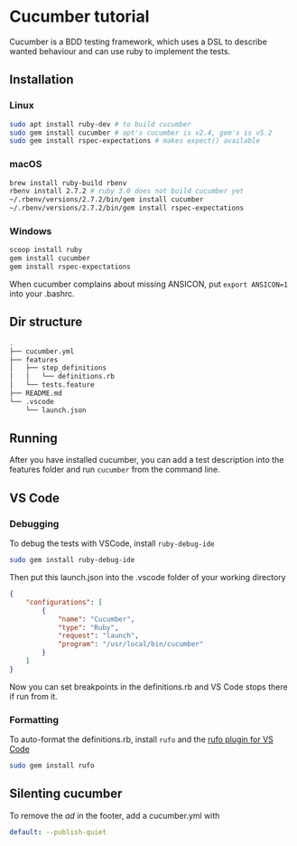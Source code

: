 # Cucumber tutorial

Cucumber is a BDD testing framework, which uses a DSL to describe wanted behaviour and can use ruby to implement the tests.

## Installation

### Linux

```bash
sudo apt install ruby-dev # to build cucumber
sudo gem install cucumber # apt's cucumber is v2.4, gem's is v5.2
sudo gem install rspec-expectations # makes expect() available
```

### macOS

```bash
brew install ruby-build rbenv
rbenv install 2.7.2 # ruby 3.0 does not build cucumber yet
~/.rbenv/versions/2.7.2/bin/gem install cucumber
~/.rbenv/versions/2.7.2/bin/gem install rspec-expectations
```

### Windows

```bash
scoop install ruby
gem install cucumber
gem install rspec-expectations
```
When cucumber complains about missing ANSICON, put `export ANSICON=1` into your .bashrc.

## Dir structure

```bash
.
├── cucumber.yml
├── features
│   ├── step_definitions
│   │   └── definitions.rb
│   └── tests.feature
├── README.md
└── .vscode
    └── launch.json
```

## Running

After you have installed cucumber, you can add a test description into the features folder and run `cucumber` from the command line.

## VS Code

### Debugging

To debug the tests with VSCode, install `ruby-debug-ide`
```bash
sudo gem install ruby-debug-ide
```

Then put this launch.json into the .vscode folder of your working directory
```json
{
    "configurations": [
        {
            "name": "Cucumber",
            "type": "Ruby",
            "request": "launch",
            "program": "/usr/local/bin/cucumber"
        }
    ]
}
```

Now you can set breakpoints in the definitions.rb and VS Code stops there if run from it.

### Formatting

To auto-format the definitions.rb, install `rufo` and the [rufo plugin for VS Code](https://github.com/jnbt/vscode-rufo)
```bash
sudo gem install rufo
```
## Silenting cucumber
To remove the *ad* in the footer, add a cucumber.yml with
```yml
default: --publish-quiet
```
